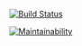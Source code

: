 [![Build Status](https://travis-ci.org/prafesar/project-lvl2-s487.svg?branch=master)](https://travis-ci.org/prafesar/Differences-Generator)

[![Maintainability](https://api.codeclimate.com/v1/badges/ba1d3e5fd7456c0d7726/maintainability)](https://codeclimate.com/github/prafesar/project-lvl2-s487/maintainability)
